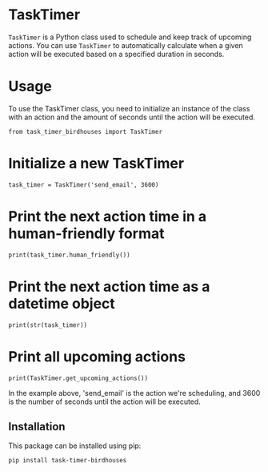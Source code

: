 # TaskTimer

`TaskTimer` is a Python class used to schedule and keep track of upcoming actions. You can use `TaskTimer` to automatically calculate when a given action will be executed based on a specified duration in seconds.

# Usage
To use the TaskTimer class, you need to initialize an instance of the class with an action and the amount of seconds until the action will be executed.

    from task_timer_birdhouses import TaskTimer

# Initialize a new TaskTimer
    task_timer = TaskTimer('send_email', 3600)

# Print the next action time in a human-friendly format
    print(task_timer.human_friendly())

# Print the next action time as a datetime object
    print(str(task_timer))

# Print all upcoming actions
    print(TaskTimer.get_upcoming_actions())

In the example above, 'send_email' is the action we're scheduling, and 3600 is the number of seconds until the action will be executed.


## Installation

This package can be installed using pip:

```bash
pip install task-timer-birdhouses
